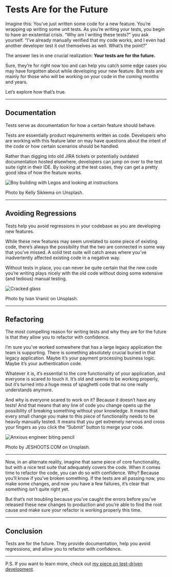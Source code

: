 # Tests Are for the Future

Imagine this: You’ve just written some code for a new feature. You’re wrapping up writing some unit tests. As you’re writing your tests, you begin to have an existential crisis. “Why am I writing these tests?” you ask yourself. “I’ve already manually verified that my code works, and I even had another developer test it out themselves as well. What’s the point?”

The answer lies in one crucial realization: **Your tests are for the future.**

Sure, they’re for right now too and can help you catch some edge cases you may have forgotten about while developing your new feature. But tests are mainly for those who will be working on your code in the coming months and years.

Let’s explore how that’s true.

---

## Documentation

Tests serve as documentation for how a certain feature should behave.

Tests are essentially product requirements written as code. Developers who are working with this feature later on may have questions about the intent of the code or how certain scenarios should be handled.

Rather than digging into old JIRA tickets or potentially outdated documentation hosted elsewhere, developers can jump on over to the test suite right in their IDE. By looking at the test cases, they can get a pretty good idea of how the feature works.

![Boy building with Legos and looking at instructions](https://miro.medium.com/max/6000/0*ua6kvWrv8rJtg9ux)
<figcaption>Photo by Kelly Sikkema on Unsplash.</figcaption>

---

## Avoiding Regressions

Tests help you avoid regressions in your codebase as you are developing new features.

While these new features may seem unrelated to some piece of existing code, there’s always the possibility that the two are connected in some way that you’ve missed. A solid test suite will catch areas where you’ve inadvertently affected existing code in a negative way.

Without tests in place, you can never be quite certain that the new code you’re writing plays nicely with the old code without doing some extensive (and tedious) manual testing.

![Cracked glass](https://miro.medium.com/max/5120/0*KL2ZjdvF7PCEUZU4)
<figcaption>Photo by Ivan Vranić on Unsplash.</figcaption>

---

## Refactoring

The most compelling reason for writing tests and why they are for the future is that they allow you to refactor with confidence.

I’m sure you’ve worked somewhere that has a large legacy application the team is supporting. There is something absolutely crucial buried in that legacy application. Maybe it’s your payment processing business logic. Maybe it’s your authentication code.

Whatever it is, it’s essential to the core functionality of your application, and everyone is scared to touch it. It’s old and seems to be working properly, but it’s turned into a huge mess of spaghetti code that no one really understands anymore.

And why is everyone scared to work on it? Because it doesn’t have any tests! And that means that any line of code you change opens up the possibility of breaking something without your knowledge. It means that every small change you make to this piece of functionality needs to be heavily manually tested. It means that you get extremely nervous and cross your fingers as you click the “Submit” button to merge your code.

![Anxious engineer biting pencil](https://miro.medium.com/max/10944/0*abqnXHg6mlec8t8J)
<figcaption>Photo by JESHOOTS.COM on Unsplash.</figcaption>

---

Now, in an alternate reality, imagine that same piece of core functionality, but with a nice test suite that adequately covers the code. When it comes time to refactor the code, you can do so with confidence. Why? Because you’ll know if you’ve broken something. If the tests are all passing now, you make some changes, and now you have a few failures, it’s clear that something isn’t quite right yet.

But that’s not troubling because you’ve caught the errors before you’ve released these new changes to production and you’re able to find the root cause and make sure your refactor is working properly this time.

---

## Conclusion

Tests are for the future. They provide documentation, help you avoid regressions, and allow you to refactor with confidence.

--- 

P.S. If you want to learn more, check out [my piece on test-driven development](https://medium.com/swlh/a-case-for-test-driven-development-8e36df33dc21?source=friends_link&sk=b1756de0b41e2956ac1012faba43aa1e).
